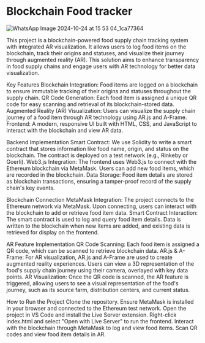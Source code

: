 # Blockchain Food tracker
![WhatsApp Image 2024-10-24 at 15 53 04_1ca77364](https://github.com/user-attachments/assets/b3ecc518-fb4e-4dbe-bf63-75e1caf49a68)

 This project is a blockchain-powered food supply chain tracking system with integrated AR visualization. It allows users to log food items on the blockchain, track their origins and statuses, and visualize their journey through augmented reality (AR). This solution aims to enhance transparency in food supply chains and engage users with AR technology for better data visualization.

Key Features
Blockchain Integration: Food items are logged on a blockchain to ensure immutable tracking of their origins and statuses throughout the supply chain.
QR Code Generation: Each food item is assigned a unique QR code for easy scanning and retrieval of its blockchain-stored data.
Augmented Reality (AR) Visualization: Users can visualize the supply chain journey of a food item through AR technology using AR.js and A-Frame.
Frontend: A modern, responsive UI built with HTML, CSS, and JavaScript to interact with the blockchain and view AR data.

Backend Implementation
Smart Contract: We use Solidity to write a smart contract that stores information like food name, origin, and status on the blockchain. The contract is deployed on a test network (e.g., Rinkeby or Goerli).
Web3.js Integration: The frontend uses Web3.js to connect with the Ethereum blockchain via MetaMask. Users can add new food items, which are recorded in the blockchain.
Data Storage: Food item details are stored as blockchain transactions, ensuring a tamper-proof record of the supply chain's key events.

Blockchain Connection
MetaMask Integration: The project connects to the Ethereum network via MetaMask. Upon connecting, users can interact with the blockchain to add or retrieve food item data.
Smart Contract Interaction: The smart contract is used to log and query food item details. Data is written to the blockchain when new items are added, and existing data is retrieved for display on the frontend.

AR Feature Implementation
QR Code Scanning: Each food item is assigned a QR code, which can be scanned to retrieve blockchain data.
AR.js & A-Frame: For AR visualization, AR.js and A-Frame are used to create augmented reality experiences. Users can view a 3D representation of the food's supply chain journey using their camera, overlayed with key data points.
AR Visualization: Once the QR code is scanned, the AR feature is triggered, allowing users to see a visual representation of the food's journey, such as its source farm, distribution centers, and current status.

How to Run the Project
Clone the repository.
Ensure MetaMask is installed in your browser and connected to the Ethereum test network.
Open the project in VS Code and install the Live Server extension.
Right-click index.html and select "Open with Live Server" to run the frontend.
Interact with the blockchain through MetaMask to log and view food items.
Scan QR codes and view food item details in AR.
